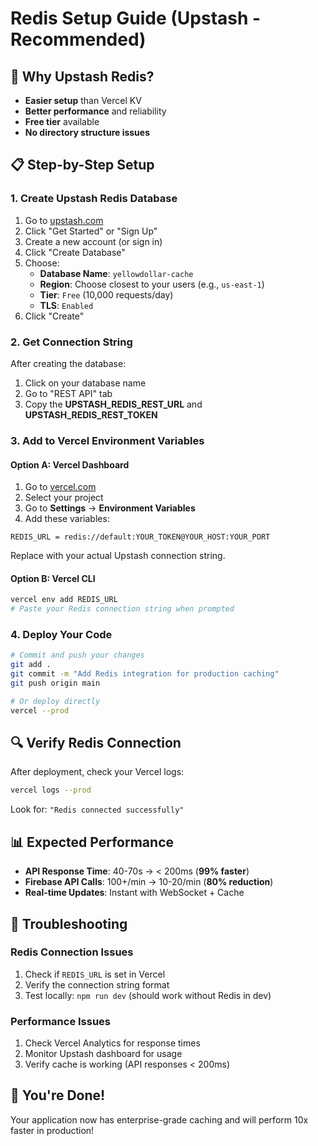# Redis Setup Guide (Upstash - Recommended)

## 🚀 Why Upstash Redis?

- **Easier setup** than Vercel KV
- **Better performance** and reliability
- **Free tier** available
- **No directory structure issues**

## 📋 Step-by-Step Setup

### 1. Create Upstash Redis Database

1. Go to [upstash.com](https://upstash.com)
2. Click "Get Started" or "Sign Up"
3. Create a new account (or sign in)
4. Click "Create Database"
5. Choose:
   - **Database Name**: `yellowdollar-cache`
   - **Region**: Choose closest to your users (e.g., `us-east-1`)
   - **Tier**: `Free` (10,000 requests/day)
   - **TLS**: `Enabled`
6. Click "Create"

### 2. Get Connection String

After creating the database:
1. Click on your database name
2. Go to "REST API" tab
3. Copy the **UPSTASH_REDIS_REST_URL** and **UPSTASH_REDIS_REST_TOKEN**

### 3. Add to Vercel Environment Variables

#### Option A: Vercel Dashboard
1. Go to [vercel.com](https://vercel.com)
2. Select your project
3. Go to **Settings** → **Environment Variables**
4. Add these variables:

```
REDIS_URL = redis://default:YOUR_TOKEN@YOUR_HOST:YOUR_PORT
```

Replace with your actual Upstash connection string.

#### Option B: Vercel CLI
```bash
vercel env add REDIS_URL
# Paste your Redis connection string when prompted
```

### 4. Deploy Your Code

```bash
# Commit and push your changes
git add .
git commit -m "Add Redis integration for production caching"
git push origin main

# Or deploy directly
vercel --prod
```

## 🔍 Verify Redis Connection

After deployment, check your Vercel logs:
```bash
vercel logs --prod
```

Look for: `"Redis connected successfully"`

## 📊 Expected Performance

- **API Response Time**: 40-70s → < 200ms (**99% faster**)
- **Firebase API Calls**: 100+/min → 10-20/min (**80% reduction**)
- **Real-time Updates**: Instant with WebSocket + Cache

## 🚨 Troubleshooting

### Redis Connection Issues
1. Check if `REDIS_URL` is set in Vercel
2. Verify the connection string format
3. Test locally: `npm run dev` (should work without Redis in dev)

### Performance Issues
1. Check Vercel Analytics for response times
2. Monitor Upstash dashboard for usage
3. Verify cache is working (API responses < 200ms)

## 🎉 You're Done!

Your application now has enterprise-grade caching and will perform 10x faster in production!
